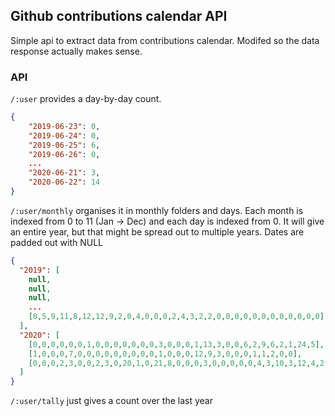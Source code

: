 ## Github contributions calendar API

Simple api to extract data from contributions calendar. Modifed so the data response actually makes sense.

### API
`/:user` provides a day-by-day count.
```json
{
    "2019-06-23": 0,
    "2019-06-24": 0,
    "2019-06-25": 6,
    "2019-06-26": 0,
    ...
    "2020-06-21": 3,
    "2020-06-22": 14
}
```

`/:user/monthly` organises it in monthly folders and days. Each month is indexed from 0 to 11 (Jan -> Dec) and each day is indexed from 0. It will give an entire year, but that might be spread out to multiple years. Dates are padded out with NULL
```json
{
  "2019": [
    null,
    null,
    null,
    ...
    [8,5,9,11,8,12,12,9,2,0,4,0,0,0,2,4,3,2,2,0,0,0,0,0,0,0,0,0,0,0,0]  //December
  ],
  "2020": [
    [0,0,0,0,0,0,1,0,0,0,0,0,0,0,3,0,0,0,1,13,3,0,0,6,2,9,6,2,1,24,5],  //January
    [1,0,0,0,7,0,0,0,0,0,0,0,0,0,1,0,0,0,12,9,3,0,0,0,1,1,2,0,0],       //Feburary
    [0,0,0,2,3,0,0,2,3,0,20,1,0,21,8,0,0,0,3,0,0,0,0,0,4,3,10,3,12,4,2] //March
  ]
}
```

`/:user/tally` just gives a count over the last year
